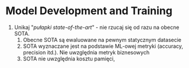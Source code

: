 # Model Development and Training
1. Unikaj "*pułapki state-of-the-art*" - nie rzucaj się od razu na obecne SOTA. 
   1. Obecne SOTA są ewaluowane na pewnym statycznym datasecie
   2. SOTA wyznaczane jest na podstawie ML-owej metryki (accuracy, precision itd.). Nie uwzględnia metryk biznesowych
   3. SOTA nie uwzględnia kosztu pamięci, 